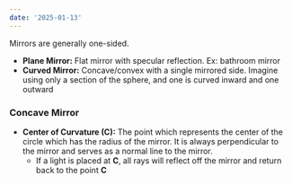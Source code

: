 ```yaml
---
date: '2025-01-13'
---
```

Mirrors are generally one-sided.

- **Plane Mirror:** Flat mirror with specular reflection. Ex: bathroom mirror
- **Curved Mirror:** Concave/convex with a single mirrored side. Imagine using only a section of the sphere, and one is curved inward and one outward

### Concave Mirror
- **Center of Curvature (C):** The point which represents the center of the circle which has the radius of the mirror. It is always perpendicular to the mirror and serves as a normal line to the mirror.
	- If a light is placed at **C**, all rays will reflect off the mirror and return back to the point **C**